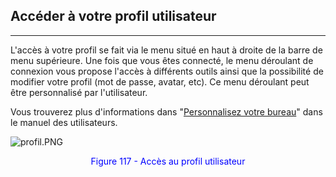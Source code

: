 ## Accéder à votre profil utilisateur

---

L'accès à votre profil se fait via le menu situé en haut à droite de la barre de menu supérieure.
Une fois que vous êtes connecté, le menu déroulant de connexion vous propose l'accès à différents outils ainsi que la possibilité de modifier votre profil (mot de passe, avatar, etc).
Ce menu déroulant peut être personnalisé par l'utilisateur.

Vous trouverez plus d'informations dans "[Personnalisez votre bureau](../bureau/personnaliser_votre_bureau.md)" dans le manuel des utilisateurs.

![profil.PNG](http://www.claroline.net/uploads/custom/images/1769.png)

<p style="text-align: center; color: blue">Figure 117 - Accès au profil utilisateur</p>
